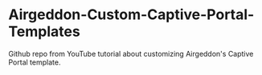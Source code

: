 # Airgeddon-Custom-Captive-Portal-Templates
Github repo from YouTube tutorial about customizing Airgeddon's Captive Portal template.
